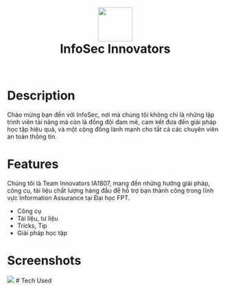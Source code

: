 <div align="center">
      <h1> <img src="https://cdn.jsdelivr.net/gh/innovatorsfu/infosec@cd76571/assets/img/logo/favicon/favicon132.png" width="80px"><br/>InfoSec Innovators </h1>
     </div>
<p align="center"> <a href="https://infosecfu.blogspot.com/" target="_blank"><img alt="" src="https://img.shields.io/badge/Website-EA4C89?style=normal&logo=dribbble&logoColor=white" style="vertical-align:center" /></a> <a href="https://www.facebook.com/infosecfu" target="_blank"><img alt="" src="https://img.shields.io/badge/Facebook-1877F2?style=normal&logo=facebook&logoColor=white" style="vertical-align:center" /></a> <a href="}" target="_blank"><img alt="" src="https://img.shields.io/badge/LinkedIn-0077B5?style=normal&logo=linkedin&logoColor=white" style="vertical-align:center" /></a> </p>

# Description
Chào mừng bạn đến với InfoSec, nơi mà chúng tôi không chỉ là những lập trình viên tài năng mà còn là đồng đội đam mê, cam kết đưa đến giải pháp học tập hiệu quả, và một cộng đồng lành mạnh cho tất cả các chuyên viên an toàn thông tin. 

# Features
Chúng tôi là Team Innovators IA1807, mang đến những hướng giải pháp, công cụ, tài liệu chất lượng hàng đầu để hỗ trợ bạn thành công trong lĩnh vực Information Assurance tại Đại học FPT.

- Công cụ
- Tài liệu, tư liệu
- Tricks, Tip
- Giải pháp học tập

# Screenshots
 <img src="https://infosecfu.blogspot.com/">
# Tech Used
<p align="center"> <img alt="" src="https://img.shields.io/badge/javascript-%23323330.svg?style=for-the-badge&logo=javascript&logoColor=%23F7DF1E" style="vertical-align:center" /><img alt="" src="https://img.shields.io/badge/c-%2300599C.svg?style=for-the-badge&logo=c&logoColor=white" style="vertical-align:center" /><img alt="" src="https://img.shields.io/badge/c++-%2300599C.svg?style=for-the-badge&logo=c%2B%2B&logoColor=white" style="vertical-align:center" /> <img alt="" src="https://img.shields.io/badge/css3-%231572B6.svg?style=for-the-badge&logo=css3&logoColor=white" style="vertical-align:center" /><img alt="" src="https://img.shields.io/badge/java-%23ED8B00.svg?style=for-the-badge&logo=java&logoColor=white" style="vertical-align:center" /><img alt="" src="https://img.shields.io/badge/python-3670A0?style=for-the-badge&logo=python&logoColor=ffdd54" style="vertical-align:center" /><img alt="" src="https://img.shields.io/badge/html5-%23E34F26.svg?style=for-the-badge&logo=html5&logoColor=white" style="vertical-align:center" /><img alt="" src="https://img.shields.io/badge/mysql-%2300f.svg?style=for-the-badge&logo=mysql&logoColor=white" style="vertical-align:center" /></p>
      
